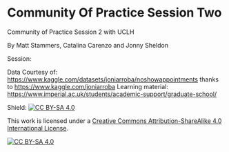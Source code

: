 # Community Of Practice Session Two
Community of Practice Session 2 with UCLH

By Matt Stammers, Catalina Carenzo and Jonny Sheldon

Session: 

Data Courtesy of: https://www.kaggle.com/datasets/joniarroba/noshowappointments thanks to https://www.kaggle.com/joniarroba
Learning material: https://www.imperial.ac.uk/students/academic-support/graduate-school/

Shield: [![CC BY-SA 4.0][cc-by-sa-shield]][cc-by-sa]

This work is licensed under a
[Creative Commons Attribution-ShareAlike 4.0 International License][cc-by-sa].

[![CC BY-SA 4.0][cc-by-sa-image]][cc-by-sa]

[cc-by-sa]: http://creativecommons.org/licenses/by-sa/4.0/
[cc-by-sa-image]: https://licensebuttons.net/l/by-sa/4.0/88x31.png
[cc-by-sa-shield]: https://img.shields.io/badge/License-CC%20BY--SA%204.0-lightgrey.svg
